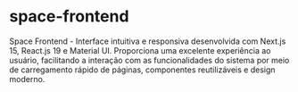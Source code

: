 # space-frontend
Space Frontend - Interface intuitiva e responsiva desenvolvida com Next.js 15, React.js 19 e Material UI. Proporciona uma excelente experiência ao usuário, facilitando a interação com as funcionalidades do sistema por meio de carregamento rápido de páginas, componentes reutilizáveis e design moderno.
